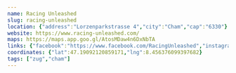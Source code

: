 ```yaml
---
name: Racing Unleashed
slug: racing-unleashed
location: {"address":"Lorzenparkstrasse 4","city":"Cham","cap":"6330"}
website: https://www.racing-unleashed.com/
maps: https://maps.app.goo.gl/AtosMDaw4n6DxNbTA
links: {"facebook":"https://www.facebook.com/RacingUnleashed","instagram":"https://www.instagram.com/racingunleashed_official/"}
coordinates: {"lat":47.19092120859171,"lng":8.456376099397682}
tags: ["zug","cham"]
---
```

